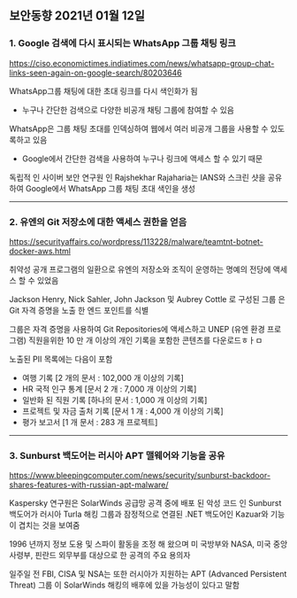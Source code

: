## 보안동향 2021년 01월 12일  

  
### 1. Google 검색에 다시 표시되는 WhatsApp 그룹 채팅 링크
     
https://ciso.economictimes.indiatimes.com/news/whatsapp-group-chat-links-seen-again-on-google-search/80203646
 

WhatsApp그룹 채팅에 대한 초대 링크를 다시 색인화가 됨  
- 누구나 간단한 검색으로 다양한 비공개 채팅 그룹에 참여할 수 있음  
  
  
WhatsApp은 그룹 채팅 초대를 인덱싱하여 웹에서 여러 비공개 그룹을 사용할 수 있도록하고 있음   
- Google에서 간단한 검색을 사용하여 누구나 링크에 액세스 할 수 있기 때문  
   
  
독립적 인 사이버 보안 연구원 인 Rajshekhar Rajaharia는 IANS와 스크린 샷을 공유하여 Google에서 WhatsApp 그룹 채팅 초대 색인을 생성  
    
  
---
  
  
### 2. 유엔의 Git 저장소에 대한 액세스 권한을 얻음
   
  
https://securityaffairs.co/wordpress/113228/malware/teamtnt-botnet-docker-aws.html  

  
취약성 공개 프로그램의 일환으로 유엔의 저장소와 조직이 운영하는 명예의 전당에 액세스 할 수 있었음  
  

Jackson Henry, Nick Sahler, John Jackson 및 Aubrey Cottle 로 구성된 그룹 은 Git 자격 증명을 노출 한 엔드 포인트를 식별  
    
  
그룹은 자격 증명을 사용하여 Git Repositories에 액세스하고 UNEP (유엔 환경 프로그램) 직원을위한 10 만 개 이상의 개인 기록을 포함한 콘텐츠를 다운로드ㅎㅏㅁ

노출된 PII 목록에는 다음이 포함  
- 여행 기록 [2 개의 문서 : 102,000 개 이상의 기록]  
- HR 국적 인구 통계 [문서 2 개 : 7,000 개 이상의 기록]  
- 일반화 된 직원 기록 [하나의 문서 : 1,000 개 이상의 기록]  
- 프로젝트 및 자금 출처 기록 [문서 1 개 : 4,000 개 이상의 기록]  
- 평가 보고서 [1 개 문서 : 283 개 프로젝트]  
  
  
---
  
  
### 3. Sunburst 백도어는 러시아 APT 맬웨어와 기능을 공유
  
https://www.bleepingcomputer.com/news/security/sunburst-backdoor-shares-features-with-russian-apt-malware/  
  
   
Kaspersky 연구원은 SolarWinds 공급망 공격 중에 배포 된 악성 코드 인 Sunburst 백도어가 러시아 Turla 해킹 그룹과 잠정적으로 연결된 .NET 백도어인 Kazuar와 기능이 겹치는 것을 보여줌  
   
    
1996 년까지 정보 도용 및 스파이 활동을 조정 해 왔으며 미 국방부와 NASA, 미국 중앙 사령부, 핀란드 외무부를 대상으로 한 공격의 주요 용의자    
   
   
일주일 전 FBI, CISA 및 NSA는 또한 러시아가 지원하는 APT (Advanced Persistent Threat) 그룹 이 SolarWinds 해킹의 배후에 있을 가능성이 있다고 말함   